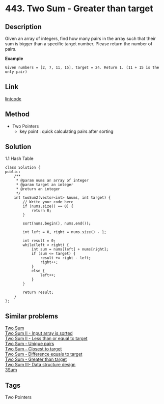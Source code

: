 # 443. Two Sum - Greater than target

## Description

Given an array of integers, find how many pairs in the array such that their sum is bigger than a specific target number. Please return the number of pairs.

**Example**
```
Given numbers = [2, 7, 11, 15], target = 24. Return 1. (11 + 15 is the only pair)

```

## Link
[lintcode](http://lintcode.com/en/problem/two-sum-greater-than-target/)

## Method
* Two Pointers
  * key point : quick calculating pairs after sorting

## Solution
1.1 Hash Table
~~~
class Solution {
public:
    /**
     * @param nums an array of integer
     * @param target an integer
     * @return an integer
     */
    int twoSum2(vector<int> &nums, int target) {
        // Write your code here
        if (nums.size() == 0) {
            return 0;
        }
 
        sort(nums.begin(), nums.end());

        int left = 0, right = nums.size() - 1;

        int result = 0;
        while(left < right) {
            int sum = nums[left] + nums[right];
            if (sum <= target) {
                result += right - left;
                right++; 
            }
            else {
                left++;
            }
        }

        return result;
    }    
};
~~~
## Similar problems
[Two Sum](https://lintcode.com/problem/two-sum/)  
[Two Sum II - Input array is sorted](https://lintcode.com/problem/two-sum-input-array-is-sorted/)   
[Two Sum II - Less than or equal to target](https://lintcode.com/problem/two-sum-less-than-or-equal-to-target/)   
[Two Sum - Unique pairs](https://lintcode.com/problem/two-sum-unique-pairs/)  
[Two Sum - Closest to target](https://lintcode.com/problem/two-sum-closest-to-target/)  
[Two Sum - Difference equals to target](https://lintcode.com/problem/two-sum-difference-equals-to-target/)  
[Two Sum - Greater than target](https://lintcode.com/problem/two-sum-greater-than-target/)  
[Two Sum III- Data structure design](https://lintcode.com/problem/two-sum-data-structure-design/)  
[3Sum](https://lintcode.com/problem/3sum/)

## Tags
Two Pointers  